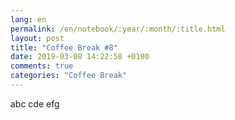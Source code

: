 ```yaml
---
lang: en
permalink: /en/notebook/:year/:month/:title.html
layout: post
title: "Coffee Break #8"
date: 2019-03-08 14:22:58 +0100
comments: true
categories: "Coffee Break"
---
```


abc
cde
efg
